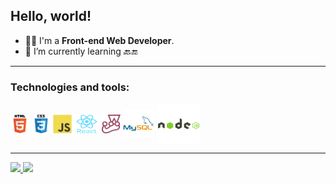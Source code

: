 ## Hello, world!

- 👩‍💻 I'm a **Front-end Web Developer**.
- 🌱 I’m currently learning 🔙🔚
  
---
### Technologies and tools: 
<div>
  <img align="center" width="30" height="30" alt="html5" src="https://raw.githubusercontent.com/devicons/devicon/master/icons/html5/html5-original-wordmark.svg">
  <img align="center" width="30" height="30" alt="css3" src="https://raw.githubusercontent.com/devicons/devicon/master/icons/css3/css3-original-wordmark.svg">
  <img align="center" width="30" height="30" alt="javascript" src="https://raw.githubusercontent.com/devicons/devicon/master/icons/javascript/javascript-original.svg">
  <img align="center" width="40" height="30" alt="react" src="https://raw.githubusercontent.com/devicons/devicon/master/icons/react/react-original-wordmark.svg">
  <img align="center" width="30" height="30" alt="jest" src="https://raw.githubusercontent.com/devicons/devicon/master/icons/jest/jest-plain.svg">
  <img align="center" width="50" height="45" alt="mysql" src="https://raw.githubusercontent.com/devicons/devicon/master/icons/mysql/mysql-original-wordmark.svg">
  <img align="center" width="70" height="65" alt="node" src="https://raw.githubusercontent.com/devicons/devicon/master/icons/nodejs/nodejs-original-wordmark.svg">
</div>

---
<div>
  <a href='https://github.com/aferanda'>
  <img height='160em' src='https://github-readme-stats.vercel.app/api?username=aferanda&show_icons=true&count_private=true&theme=tokyonight' />
  <img height='160em' src='https://github-readme-stats.vercel.app/api/top-langs/?username=aferanda&layout=compact&langs_count=10&theme=tokyonight' />
</div>
